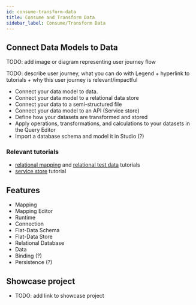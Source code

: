 ```yaml
---
id: consume-transform-data
title: Consume and Transform Data
sidebar_label: Consume/Transform Data
---
```


## Connect Data Models to Data 

TODO: add image or diagram representing user journey flow

TODO: describe user journey, what you can do with Legend + hyperlink to tutorials + why this user journey is relevant/impactful

- Connect your data model to data.
- Connect your data model to a relational data store
- Connect your data to a semi-structured file
- Connect your data model to an API (Service store)
- Define how your datasets are transformed and stored
- Apply operations, transformations, and calculations to your datasets in the Query Editor
- Import a database schema and model it in Studio (?)

### Relevant tutorials
- [relational mapping](../tutorials/studio-relational-mapping.md) and [relational test data](../tutorials/studio-create-test-data.md/#relational) tutorials
- [service store](../tutorials/studio-servicestore) tutorial

## Features
- Mapping
- Mapping Editor
- Runtime
- Connection
- Flat-Data Schema
- Flat-Data Store
- Relational Database
- Data
- Binding (?)
- Persistence (?)

## Showcase project
- TODO: add link to showcase project